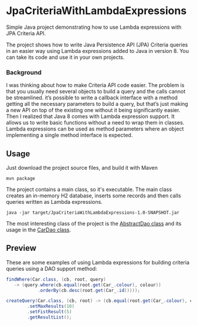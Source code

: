 # JpaCriteriaWithLambdaExpressions #
Simple Java project demonstrating how to use Lambda expressions with JPA Criteria API.

The project shows how to write Java Persistence API (JPA) Criteria queries in an easier way using Lambda expressions added to Java in version 8. You can take its code and use it in your own projects.

### Background ###

I was thinking about how to make Criteria API code easier. The problem is that you usually need several objects to build a query and the calls cannot be streamlined. it’s possible to write a callback interface with a method getting all the necessary parameters to build a query, but that’s just making a new API on top of the existing one without it being significantly easier. Then I realized that Java 8 comes with Lambda expression support. It allows us to write basic functions without a need to wrap them in classes. Lambda expressions can be used as method parameters where an object implementing a single method interface is expected.

## Usage ##

Just download the project source files, and build it with Maven

`mvn package`

The project contains a main class, so it's executable. The main class creates an in-memory H2 database, inserts some records and then calls queries written as Lambda expressions.

`java -jar target/JpaCriteriaWithLambdaExpressions-1.0-SNAPSHOT.jar`

 The most interesting class of the project is the [AbstractDao class](https://github.com/janhalasa/JpaCriteriaWithLambdaExpressions/blob/master/src/main/java/com/halasa/criterialambda/dao/AbstractDao.java) and its usage in the [CarDao class](https://github.com/janhalasa/JpaCriteriaWithLambdaExpressions/blob/master/src/main/java/com/halasa/criterialambda/dao/CarDao.java).
 
## Preview ##
 
 These are  some examples of using Lambda expressions for building criteria queries using a DAO support method:
 
 ```java
 findWhere(Car.class, (cb, root, query)
    -> (query.where(cb.equal(root.get(Car_.colour), colour))
             .orderBy(cb.desc(root.get(Car_.id)))));
```

```java
createQuery(Car.class, (cb, root) -> (cb.equal(root.get(Car_.colour), colour)))
        .setMaxResults(10)
        .setFistResult(5)
        .getResultList();
```
